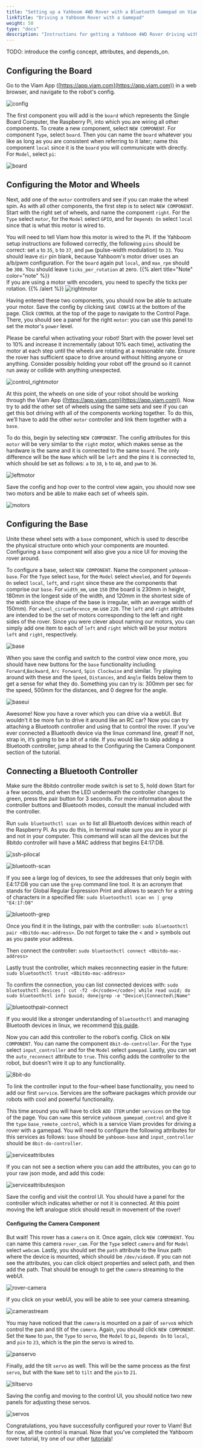 ```yaml
---
title: "Setting up a Yahboom 4WD Rover with a Bluetooth Gamepad on Viam"
linkTitle: "Driving a Yahboom Rover with a Gamepad"
weight: 50
type: "docs"
description: "Instructions for getting a Yahboom 4WD Rover driving with a Bluetooth Gamepad and the Viam App."
---
```

TODO: introduce the config concept, attributes, and depends_on.

## Configuring the Board 

Go to the Viam App ([https://app.viam.com](https://app.viam.com)) in a web browser, and navigate to the robot's config.

![config](../img/config.png)

The first component you will add is the `board` which represents the Single Board Computer, the Raspberry Pi,  into which you are wiring all other components.
To create a new component, select `NEW COMPONENT`.
For component `Type`, select `board`.
Then you can name the `board` whatever you like as long as you are consistent when referring to it later; name this component `local` since it is the `board` you will communicate with directly.
For `Model`, select `pi`:

![board](../img/board.png)

## Configuring the Motor and Wheels 

Next, add one of the `motor` controllers and see if you can make the wheel spin.
As with all other components, the first step is to select `NEW COMPONENT`.
Start with the right set of wheels, and name the component `right`.
For the `Type` select `motor`, for the `Model` select `GPIO`, and for `Depends On` select `local` since that is what this motor is wired to.

You will need to tell Viam how this motor is wired to the Pi.
If the Yahboom setup instructions are followed correctly, the following `pins` should be correct: set `a` to `35`, `b` to `37`, and `pwm` (pulse-width modulation) to `33`.
You should leave `dir` pin blank, because Yahboom's motor driver uses an a/b/pwm configuration.
For the `board` again put `local`, and `max_rpm` should be `300`.
You should leave `ticks_per_rotation` at zero.
{{% alert title="Note" color="note" %}}  
If you are using a motor with encoders, you need to specify the ticks per rotation.
{{% /alert %}}
![rightmotor](../img/rightmotor.png)

Having entered these two components, you should now be able to actuate your motor.
Save the config by clicking `SAVE CONFIG` at the bottom of the page.
Click `CONTROL` at the top of the page to navigate to the Control Page.
There, you should see a panel for the right `motor`: you can use this panel to set the motor's `power` level.

Please be careful when activating your robot! Start with the power level set to 10% and increase it incrementally (about 10% each time), activating the motor at each step until the wheels are rotating at a reasonable rate.
Ensure the rover has sufficient space to drive around without hitting anyone or anything.
Consider possibly holding your robot off the ground so it cannot run away or collide with anything unexpected.

![control_rightmotor](../img/control-rightmotor.png)

At this point, the wheels on one side of your robot should be working through the Viam App ([https://app.viam.com](https://app.viam.com)).
Now try to add the other set of wheels using the same sets and see if you can get this bot driving with all of the components working together.
To do this, we’ll have to add the other `motor` controller and link them together with a `base`.

To do this, begin by selecting `NEW COMPONENT`.
The config attributes for this `motor` will be very similar to the `right` motor, which makes sense as the hardware is the same and it is connected to the same `board`.
The only difference will be the `Name` which will be `left` and the pins it is connected to, which should be set as follows: `a` to `38`, `b` to `40`, and `pwm` to `36`.

![leftmotor](../img/leftmotor.png)

Save the config and hop over to the control view again, you should now see two motors and be able to make each set of wheels spin.

![motors](../img/motors.png)

## Configuring the Base 

Unite these wheel sets with a `base` component, which is used to describe the physical structure onto which your components are mounted.
Configuring a `base` component will also give you a nice UI for moving the rover around.

To configure a base, select `NEW COMPONENT`.
Name the component `yahboom-base`.
For the `Type` select `base`, for the `Model` select `wheeled`, and for `Depends On` select `local`, `left`, and `right` since these are the components that comprise our `base`.
For `width_mm`, use `150` (the board is 230mm in height, 180mm in the longest side of the width, and 120mm in the shortest side of the width since the shape of the base is irregular,  with an average width of 150mm).
For `wheel_circumference_mm` use `220`.
The `left` and `right` attributes are intended to be the set of motors corresponding to the left and right sides of the rover.
Since you were clever about naming our motors, you can simply add one item to each of `left` and `right` which will be your motors `left` and `right`, respectively.

![base](../img/base.png)

When you save the config and switch to the control view once more, you should have new buttons for the `base` functionality including `Forward`,`Backward`, `Arc Forward`, `Spin Clockwise` and similar.
Try playing around with these and the `Speed`, `Distances`, and `Angle` fields below them to get a sense for what they do.
Something you can try is: 300mm per sec for the speed, 500mm for the distances, and 0 degree for the angle.

![baseui](../img/baseui.png)

Awesome! Now you have a rover which you can drive via a webUI.
But wouldn’t it be more fun to drive it around like an RC car? Now you can try attaching a Bluetooth controller and using that to control the rover.
If you’ve ever connected a Bluetooth device via the linux command line, great! If not, strap in, it’s going to be a bit of a ride.
If you would like to skip adding a Bluetooth controller, jump ahead to the Configuring the Camera Component section of the tutorial.

## Connecting a Bluetooth Controller

Make sure the 8bitdo controller mode switch is set to S, hold down Start for a few seconds, and when the LED underneath the controller changes to green, press the pair button for 3 seconds.
For more information about the controller buttons and Bluetooth modes, consult the manual included with the controller.

Run `sudo bluetoothctl scan on` to list all Bluetooth devices within reach of the Raspberry Pi.
As you do this, in terminal make sure you are in your pi and not in your computer. This command will scan all the devices but the 8bitdo controller will have a MAC address that begins E4:17:D8.

![ssh-pilocal](../img/ssh-pilocal.png)

![bluetooth-scan](../img/bluetooth-scan.png)

If you see a large log of devices, to see the addresses that only begin with E4:17:D8 you can use the `grep` command line tool.
It is an acronym that stands for Global Regular Expression Print and allows to search for a string of characters in a specified file: `sudo bluetoothctl scan on | grep "E4:17:D8"`

![bluetooth-grep](../img/bluetooth-grep.png)


Once you find it in the listings, pair with the controller: `sudo bluetoothctl pair <8bitdo-mac-address>`.
Do not forget to take the < and > symbols out as you paste your address.

Then connect the controller: `sudo bluetoothctl connect <8bitdo-mac-address>`

Lastly trust the controller, which makes reconnecting easier in the future: `sudo bluetoothctl trust <8bitdo-mac-address>`

To confirm the connection, you can list connected devices with: `sudo bluetoothctl devices | cut -f2 -d</code></code>| while read uuid; do sudo bluetoothctl info $uuid; done|grep -e "Device\|Connected\|Name"`

![bluetoothpair-connect](../img/bluetoothpair-connect.png)

If you would like a stronger understanding of `bluetoothctl` and managing Bluetooth devices in linux, we recommend [this guide](https://www.makeuseof.com/manage-bluetooth-linux-with-bluetoothctl/).

Now you can add this controller to the robot’s config.
Click on `NEW COMPONENT`.
You can name the component `8bit-do-controller`.
For the `Type` select `input_controller` and for the `Model` select `gamepad`.
Lastly, you can set the `auto_reconnect` attribute to `true`.
This config adds the controller to the robot, but doesn’t wire it up to any functionality.

![8bit-do](../img/8bit-do.png)

To link the controller input to the four-wheel base functionality, you need to add our first `service`.
Services are the software packages which provide our robots with cool and powerful functionality.

This time around you will have to click `ADD ITEM` under `services` on the top of the page.
You can `name` this service `yahboom_gamepad_control` and give it the `type` `base_remote_control`, which is a service Viam provides for driving a rover with a gamepad.
You will need to configure the following attributes for this services as follows: `base` should be `yahboom-base` and `input_controller` should be `8bit-do-controller`.

![serviceattributes](../img/serviceattributes.png)

If you can not see a section where you can add the attributes, you can go to your raw json mode, and add this code: 

![serviceattributesjson](../img/serviceattributesjson.png)

Save the config and visit the control UI.
You should have a panel for the controller which indicates whether or not it is connected.
At this point moving the left analogue stick should result in movement of the rover!

#### Configuring the Camera Component 

But wait! This rover has a `camera` on it.
Once again, click `NEW COMPONENT`.
You can name this camera `rover_cam`.
For the `Type` select `camera` and for `Model` select `webcam`.
Lastly, you should set the `path` attribute to the linux path where the device is mounted, which should be `/dev/video0`.
If you can not see the attributes, you can click object properties and select path, and then add the path.
That should be enough to get the `camera` streaming to the webUI.

![rover-camera](../img/rover-camera.png)

If you click on your webUI, you will be able to see your camera streaming.

![camerastream](../img/camerastream.png)

You may have noticed that the `camera` is mounted on a pair of `servo`s which control the pan and tilt of the `camera`.
Again, you should click `NEW COMPONENT`.
Set the `Name` to `pan`, the `Type` to `servo`, the `Model` to `pi`, `Depends On` to `local`, and `pin` to `23`, which is the pin the servo is wired to.

![panservo](../img/panservo.png)

Finally, add the tilt `servo` as well.
This will be the same process as the first `servo`, but with the `Name` set to `tilt` and the `pin` to `21`.

![tiltservo](../img/tiltservo.png)

Saving the config and moving to the control UI, you should notice two new panels for adjusting these servos.

![servos](../img/servos.png)

Congratulations, you have successfully configured your rover to Viam! But for now, all the control is manual.
Now that you've completed the Yahboom rover tutorial, try one of our other [tutorials](https://docs.viam.com/tutorials/)! 